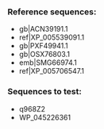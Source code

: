 ### Reference sequences:
* gb|ACN39191.1
* ref|XP_005539091.1
* gb|PXF49941.1
* gb|OSX76803.1
* emb|SMG66974.1
* ref|XP_005706547.1

### Sequences to test:
* q968Z2
* WP_045226361
